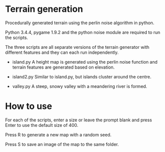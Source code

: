 # Terrain generation
Procedurally generated terrain using the perlin noise algorithm in python.

Python 3.4.4, pygame 1.9.2 and the python noise module are required to run the scripts.

The three scripts are all separate versions of the terrain generator with different features and they can each run independently.

- island.py
A height map is generated using the perlin noise function and terrain features are generated based on elevation.

- island2.py
Similar to island.py, but islands cluster around the centre.

- valley.py
A steep, snowy valley with a meandering river is formed.

# How to use
For each of the scripts, enter a size or leave the prompt blank and press Enter to use the default size of 400.

Press R to generate a new map with a random seed.

Press S to save an image of the map to the same folder.

